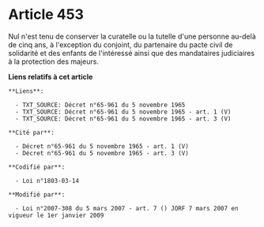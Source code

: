 # Article 453

Nul n'est tenu de conserver la curatelle ou la tutelle d'une personne au-delà de cinq ans, à l'exception du conjoint, du
partenaire du pacte civil de solidarité et des enfants de l'intéressé ainsi que des mandataires judiciaires à la protection
des majeurs.

**Liens relatifs à cet article**

	**Liens**:

	  - TXT_SOURCE: Décret n°65-961 du 5 novembre 1965
	  - TXT_SOURCE: Décret n°65-961 du 5 novembre 1965 - art. 1 (V)
	  - TXT_SOURCE: Décret n°65-961 du 5 novembre 1965 - art. 3 (V)

	**Cité par**:

	  - Décret n°65-961 du 5 novembre 1965 - art. 1 (V)
	  - Décret n°65-961 du 5 novembre 1965 - art. 3 (V)

	**Codifié par**:

	  - Loi n°1803-03-14

	**Modifié par**:

	  - Loi n°2007-308 du 5 mars 2007 - art. 7 () JORF 7 mars 2007 en vigueur le 1er janvier 2009
